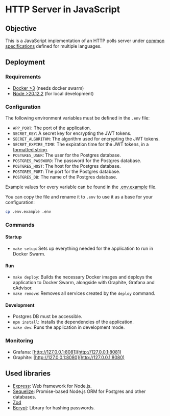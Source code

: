 # HTTP Server in JavaScript

## Objective

This is a JavaScript implementation of an HTTP polls server under [common specifications](https://github.com/tpf-concurrent-benchmarks/docs/tree/main/http_server) defined for multiple languages.

## Deployment

### Requirements

- [Docker >3](https://www.docker.com/) (needs docker swarm)
- [Node >20.12.2](https://www.python.org/) (for local development)

### Configuration

The following environment variables must be defined in the `.env` file:

- `APP_PORT`: The port of the application.
- `SECRET_KEY`: A secret key for encrypting the JWT tokens.
- `SECRET_ALGORITHM`: The algorithm used for encrypting the JWT tokens.
- `SECRET_EXPIRE_TIME`: The expiration time for the JWT tokens, in a [formatted string](https://github.com/vercel/ms).
- `POSTGRES_USER`: The user for the Postgres database.
- `POSTGRES_PASSWORD`: The password for the Postgres database.
- `POSTGRES_HOST`: The host for the Postgres database.
- `POSTGRES_PORT`: The port for the Postgres database.
- `POSTGRES_DB`: The name of the Postgres database.

Example values for every variable can be found in the [.env.example](.env.example) file.

You can copy the file and rename it to `.env` to use it as a base for your configuration:

```bash
cp .env.example .env
```

### Commands

#### Startup

- `make setup`: Sets up everything needed for the application to run in Docker Swarm.

#### Run

- `make deploy`: Builds the necessary Docker images and deploys the application to Docker Swarm, alongside with Graphite, Grafana and cAdvisor.
- `make remove`: Removes all services created by the `deploy` command.

#### Development

- Postgres DB must be accessible.
- `npm install`: Installs the dependencies of the application.
- `make dev`: Runs the application in development mode.

### Monitoring

- Grafana: [http://127.0.0.1:8081](http://127.0.0.1:8081)
- Graphite: [http://127.0.0.1:8080](http://127.0.0.1:8080)

## Used libraries

- [Express](https://expressjs.com/): Web framework for Node.js.
- [Sequelize](https://sequelize.org/): Promise-based Node.js ORM for Postgres and other databases.
- [Zod](https://www.npmjs.com/package/zod)
- [Bcrypt](https://www.npmjs.com/package/bcrypt): Library for hashing passwords.
